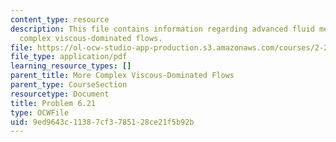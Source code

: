 ```yaml
---
content_type: resource
description: This file contains information regarding advanced fluid mechanics, more
  complex viscous-dominated flows.
file: https://ol-ocw-studio-app-production.s3.amazonaws.com/courses/2-25-advanced-fluid-mechanics-fall-2013/9ed9643c11387cf3785128ce21f5b92b_MIT2_25F13_Problem6.21.pdf
file_type: application/pdf
learning_resource_types: []
parent_title: More Complex Viscous-Dominated Flows
parent_type: CourseSection
resourcetype: Document
title: Problem 6.21
type: OCWFile
uid: 9ed9643c-1138-7cf3-7851-28ce21f5b92b
---
```

